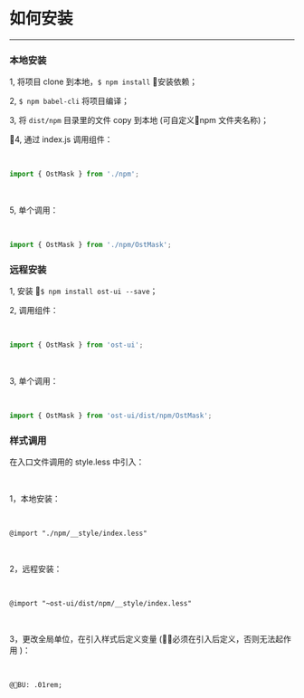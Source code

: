 # 如何安装

---

### 本地安装

1, 将项目 clone 到本地，``` $ npm install ``` 安装依赖；

2, ``` $ npm babel-cli ```  将项目编译；

3, 将 ``` dist/npm ``` 目录里的文件 copy 到本地 (可自定义npm 文件夹名称)；

4, 通过 index.js 调用组件：

<br/>

``` jsx
import { OstMask } from './npm';
```

<br/>

5, 单个调用：

<br/>

``` jsx
import { OstMask } from './npm/OstMask';
```

### 远程安装

1, 安装 ``` $ npm install ost-ui --save ```；

2, 调用组件：

<br/>

``` jsx
import { OstMask } from 'ost-ui';
```

<br/>

3, 单个调用：

<br/>

``` jsx
import { OstMask } from 'ost-ui/dist/npm/OstMask';
```

### 样式调用

在入口文件调用的 style.less 中引入：

<br/>

1，本地安装：

<br/>

```less
@import "./npm/__style/index.less"
```

<br/>

2，远程安装：

<br/>

```less
@import "~ost-ui/dist/npm/__style/index.less"
```
<br/>

3，更改全局单位，在引入样式后定义变量 (必须在引入后定义，否则无法起作用 )：

<br/>

```less
@BU: .01rem;
```
